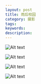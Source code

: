 ```yaml
---
layout: post
title: 雨后校园
category: 摄影
tags:
keywords:
description:
---
```


![Alt text](https://dn-yeungben.qbox.me/public/img/photography/GDUT/1.jpg)

![Alt text](https://dn-yeungben.qbox.me/public/img/photography/GDUT/2.jpg)

![Alt text](https://dn-yeungben.qbox.me/public/img/photography/GDUT/3.jpg)

![Alt text](https://dn-yeungben.qbox.me/public/img/photography/GDUT/4.jpg)

